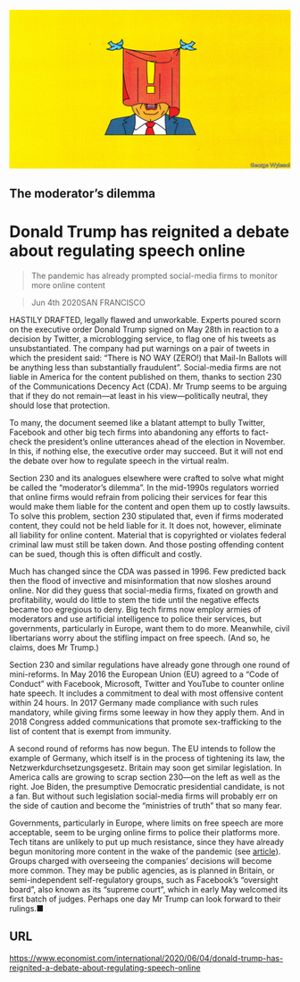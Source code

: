 ![](./images/20200606_IRD002_0.jpg)

## The moderator’s dilemma

# Donald Trump has reignited a debate about regulating speech online

> The pandemic has already prompted social-media firms to monitor more online content

> Jun 4th 2020SAN FRANCISCO

HASTILY DRAFTED, legally flawed and unworkable. Experts poured scorn on the executive order Donald Trump signed on May 28th in reaction to a decision by Twitter, a microblogging service, to flag one of his tweets as unsubstantiated. The company had put warnings on a pair of tweets in which the president said: “There is NO WAY (ZERO!) that Mail-In Ballots will be anything less than substantially fraudulent”. Social-media firms are not liable in America for the content published on them, thanks to section 230 of the Communications Decency Act (CDA). Mr Trump seems to be arguing that if they do not remain—at least in his view—politically neutral, they should lose that protection.

To many, the document seemed like a blatant attempt to bully Twitter, Facebook and other big tech firms into abandoning any efforts to fact-check the president’s online utterances ahead of the election in November. In this, if nothing else, the executive order may succeed. But it will not end the debate over how to regulate speech in the virtual realm.

Section 230 and its analogues elsewhere were crafted to solve what might be called the “moderator’s dilemma”. In the mid-1990s regulators worried that online firms would refrain from policing their services for fear this would make them liable for the content and open them up to costly lawsuits. To solve this problem, section 230 stipulated that, even if firms moderated content, they could not be held liable for it. It does not, however, eliminate all liability for online content. Material that is copyrighted or violates federal criminal law must still be taken down. And those posting offending content can be sued, though this is often difficult and costly.

Much has changed since the CDA was passed in 1996. Few predicted back then the flood of invective and misinformation that now sloshes around online. Nor did they guess that social-media firms, fixated on growth and profitability, would do little to stem the tide until the negative effects became too egregious to deny. Big tech firms now employ armies of moderators and use artificial intelligence to police their services, but governments, particularly in Europe, want them to do more. Meanwhile, civil libertarians worry about the stifling impact on free speech. (And so, he claims, does Mr Trump.)

Section 230 and similar regulations have already gone through one round of mini-reforms. In May 2016 the European Union (EU) agreed to a “Code of Conduct” with Facebook, Microsoft, Twitter and YouTube to counter online hate speech. It includes a commitment to deal with most offensive content within 24 hours. In 2017 Germany made compliance with such rules mandatory, while giving firms some leeway in how they apply them. And in 2018 Congress added communications that promote sex-trafficking to the list of content that is exempt from immunity.

A second round of reforms has now begun. The EU intends to follow the example of Germany, which itself is in the process of tightening its law, the Netzwerkdurchsetzungsgesetz. Britain may soon get similar legislation. In America calls are growing to scrap section 230—on the left as well as the right. Joe Biden, the presumptive Democratic presidential candidate, is not a fan. But without such legislation social-media firms will probably err on the side of caution and become the “ministries of truth” that so many fear.

Governments, particularly in Europe, where limits on free speech are more acceptable, seem to be urging online firms to police their platforms more. Tech titans are unlikely to put up much resistance, since they have already begun monitoring more content in the wake of the pandemic (see [article](https://www.economist.com//business/2020/06/04/twitter-and-facebook-have-differing-business-models)). Groups charged with overseeing the companies’ decisions will become more common. They may be public agencies, as is planned in Britain, or semi-independent self-regulatory groups, such as Facebook’s “oversight board”, also known as its “supreme court”, which in early May welcomed its first batch of judges. Perhaps one day Mr Trump can look forward to their rulings.■

## URL

https://www.economist.com/international/2020/06/04/donald-trump-has-reignited-a-debate-about-regulating-speech-online

